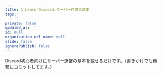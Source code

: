 ```yaml
---
title: 1.Learn-Discord.サーバー作成の基本
tags:
  - ''
private: false
updated_at: ''
id: null
organization_url_name: null
slide: false
ignorePublish: false
---
```


Discord初心者向けにサーバー運営の基本を載せるだけです。（書きかけでも頻繁にコミットしてます。）